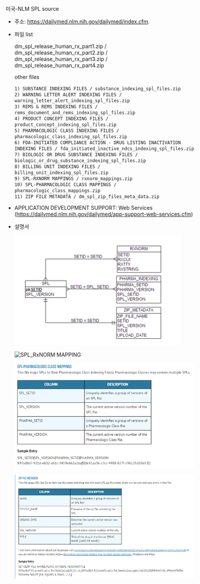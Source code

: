 미국-NLM SPL source 

- 주소: https://dailymed.nlm.nih.gov/dailymed/index.cfm.
- 파일 list

    dm_spl_release_human_rx_part1.zip / dm_spl_release_human_rx_part2.zip / dm_spl_release_human_rx_part3.zip / dm_spl_release_human_rx_part4.zip

    other files

      1) SUBSTANCE INDEXING FILES / substance_indexing_spl_files.zip
      2) WARNING LETTER ALERT INDEXING FILES / warning_letter_alert_indexing_spl_files.zip
      3) REMS & REMS INDEXING FILES / rems_document_and_rems_indexing_spl_files.zip
      4) PRODUCT CONCEPT INDEXING FILES / product_concept_indexing_spl_files.zip
      5) PHARMACOLOGIC CLASS INDEXING FILES / pharmacologic_class_indexing_spl_files.zip
      6) FDA-INITIATED COMPLIANCE ACTION - DRUG LISTING INACTIVATION INDEXING FILES / fda_initiated_inactive_ndcs_indexing_spl_files.zip
      7) BIOLOGIC OR DRUG SUBSTANCE INDEXING FILES / biologic_or_drug_substance_indexing_spl_files.zip
      8) BILLING UNIT INDEXING FILES / billing_unit_indexing_spl_files.zip
      9) SPL-RXNORM MAPPINGS / rxnorm_mappings.zip
      10) SPL-PHARMACOLOGIC CLASS MAPPINGS / pharmacologic_class_mappings.zip
      11) ZIP FILE METADATA / dm_spl_zip_files_meta_data.zip

- APPLICATION DEVELOPMENT SUPPORT: Web Services (https://dailymed.nlm.nih.gov/dailymed/app-support-web-services.cfm)

- 설명서

    ![overall relation between database](/figures/overall_relation_nmldata.png)
    
    ![SPL_RxNORM MAPPING](/figures/SPL_RxNORM_mapping.png)
    
    ![SPL-pharmacologc clss mapping](/figures/SPL-pharmacologc_clss_mapping.png)
    
    ![Zip file metadata](/figures/Zip_file_metadata.png)
    


    

